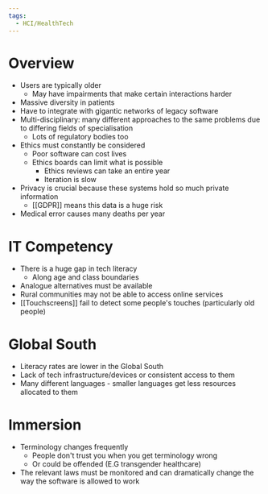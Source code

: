 ```yaml
---
tags:
  - HCI/HealthTech
---
```

# Overview
- Users are typically older
	- May have impairments that make certain interactions harder
- Massive diversity in patients
- Have to integrate with gigantic networks of legacy software
- Multi-disciplinary: many different approaches to the same problems due to differing fields of specialisation
	- Lots of regulatory bodies too
- Ethics must constantly be considered
	- Poor software can cost lives
	- Ethics boards can limit what is possible
		- Ethics reviews can take an entire year
		- Iteration is slow
- Privacy is crucial because these systems hold so much private information
	- [[GDPR]] means this data is a huge risk
- Medical error causes many deaths per year

# IT Competency
- There is a huge gap in tech literacy
	- Along age and class boundaries
- Analogue alternatives must be available
- Rural communities may not be able to access online services
- [[Touchscreens]] fail to detect some people's touches (particularly old people)

# Global South
- Literacy rates are lower in the Global South
- Lack of tech infrastructure/devices or consistent access to them
- Many different languages - smaller languages get less resources allocated to them

# Immersion
- Terminology changes frequently
	- People don't trust you when you get terminology wrong
	- Or could be offended (E.G transgender healthcare)
- The relevant laws must be monitored and can dramatically change the way the software is allowed to work
